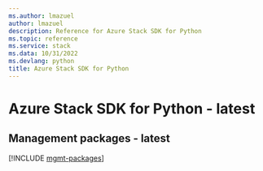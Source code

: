 ```yaml
---
ms.author: lmazuel
author: lmazuel
description: Reference for Azure Stack SDK for Python
ms.topic: reference
ms.service: stack
ms.data: 10/31/2022
ms.devlang: python
title: Azure Stack SDK for Python
---
```

# Azure Stack SDK for Python - latest

## Management packages - latest
[!INCLUDE [mgmt-packages](stack-mgmt-index.md)]